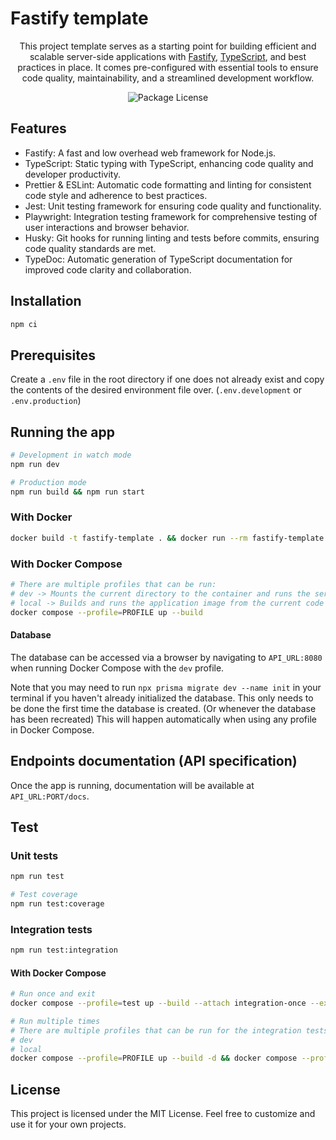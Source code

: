 # Fastify template

<p align="center">This project template serves as a starting point for building efficient and scalable server-side applications with <a href="https://fastify.dev/" target="_blank">Fastify</a>, <a href="https://www.typescriptlang.org/" target="_blank">TypeScript</a>, and best practices in place. It comes pre-configured with essential tools to ensure code quality, maintainability, and a streamlined development workflow.</p>
<p align="center">
<img src="https://img.shields.io/github/license/stijnklomp/fastify-template?style=flat" alt="Package License" />
</p>

## Features

- Fastify: A fast and low overhead web framework for Node.js.
- TypeScript: Static typing with TypeScript, enhancing code quality and developer productivity.
- Prettier & ESLint: Automatic code formatting and linting for consistent code style and adherence to best practices.
- Jest: Unit testing framework for ensuring code quality and functionality.
- Playwright: Integration testing framework for comprehensive testing of user interactions and browser behavior.
- Husky: Git hooks for running linting and tests before commits, ensuring code quality standards are met.
- TypeDoc: Automatic generation of TypeScript documentation for improved code clarity and collaboration.

## Installation

```sh
npm ci
```

## Prerequisites

Create a `.env` file in the root directory if one does not already exist and copy the contents of the desired environment file over. (`.env.development` or `.env.production`)

## Running the app

```sh
# Development in watch mode
npm run dev

# Production mode
npm run build && npm run start
```

### With Docker

```sh
docker build -t fastify-template . && docker run --rm fastify-template
```

### With Docker Compose

```sh
# There are multiple profiles that can be run:
# dev -> Mounts the current directory to the container and runs the service in watch mode
# local -> Builds and runs the application image from the current code
docker compose --profile=PROFILE up --build
```

#### Database

The database can be accessed via a browser by navigating to `API_URL:8080` when running Docker Compose with the `dev` profile.

Note that you may need to run `npx prisma migrate dev --name init` in your terminal if you haven't already initialized the database. This only needs to be done the first time the database is created. (Or whenever the database has been recreated) This will happen automatically when using any profile in Docker Compose.

## Endpoints documentation (API specification)

Once the app is running, documentation will be available at `API_URL:PORT/docs`.

## Test

### Unit tests

```sh
npm run test

# Test coverage
npm run test:coverage
```

### Integration tests

```sh
npm run test:integration
```

#### With Docker Compose

```sh
# Run once and exit
docker compose --profile=test up --build --attach integration-once --exit-code-from integration-once

# Run multiple times
# There are multiple profiles that can be run for the integration tests:
# dev
# local
docker compose --profile=PROFILE up --build -d && docker compose --profile=PROFILE exec -ti dev sh -c "npm run test:integration"
```

## License

This project is licensed under the MIT License. Feel free to customize and use it for your own projects.